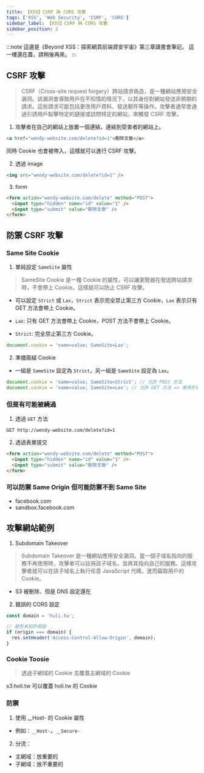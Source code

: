 ```yaml
---
title: 【XSS】CSRF 與 CORS 攻擊
tags: ['XSS', 'Web Security', 'CSRF', 'CORS']
sidebar_label: 【XSS】CSRF 與 CORS 攻擊
sidebar_position: 2
---
```


:::note
這邊是《Beyond XSS：探索網頁前端資安宇宙》第三章讀書會筆記。
這一樓還在蓋，請稍後再來。
:::

## CSRF 攻擊

> CSRF（Cross-site request forgery）跨站請求偽造，是一種網站應用安全漏洞。該漏洞會導致用戶在不知情的情況下，以其身份對網站發送非預期的請求。這些請求可能包括更改用戶資料、發送郵件等操作。攻擊者通常會通過引誘用戶點擊特定的鏈接或訪問特定的網站，來觸發 CSRF 攻擊。

1. 攻擊者在自己的網站上放置一個連結，連結到受害者的網站上。

```html
<a href="wendy-website.com/delete?id=1">刪除文章</a>
```

同時 Cookie 也會被帶入，這樣就可以進行 CSRF 攻擊。

2. 透過 image

```html
<img src="wendy-website.com/delete?id=1" />
```

3. form

```html
<form action="wendy-website.com/delete" method="POST">
  <input type="hidden" name="id" value="1" />
  <input type="submit" value="刪除文章" />
</form>
```

## 防禦 CSRF 攻擊

### Same Site Cookie

1. 單純設定 `SameSite` 屬性

> SameSite Cookie 是一種 Cookie 的屬性，可以讓瀏覽器在發送跨站請求時，不會帶上 Cookie。這樣就可以防止 CSRF 攻擊。

- 可以設定 `Strict` 或 `Lax`，`Strict` 表示完全禁止第三方 Cookie，`Lax` 表示只有 GET 方法會帶上 Cookie。

- `Lax`: 只有 GET 方法會帶上 Cookie，POST 方法不會帶上 Cookie。
- `Strict`: 完全禁止第三方 Cookie。

```javascript
document.cookie = 'name=value; SameSite=Lax';
```

2. 準備兩組 Cookie

- 一組是 `SameSite` 設定為 `Strict`，另一組是 `SameSite` 設定為 `Lax`。

```javascript
document.cookie = 'name=value; SameSite=Strict'; // 允許 POSt 方法
document.cookie = 'name=value; SameSite=Lax'; // 允許 GET 方法 => 應用於需要使用者體驗的場景
```

### 但是有可能被繞過

1. 透過 `GET` 方法

```plaintext
GET http://wendy-website.com/delete?id=1
```

2. 透過表單提交

```html
<form action="wendy-website.com/delete" method="POST">
  <input type="hidden" name="id" value="1" />
  <input type="submit" value="刪除文章" />
</form>
```

### 可以防禦 Same Origin 但可能防禦不到 Same Site

- facebook.com
- sandbox.facebook.com

## 攻擊網站範例

1. Subdomain Takeover

> Subdomain Takeover 是一種網站應用安全漏洞。當一個子域名指向的服務不再使用時，攻擊者可以註冊該子域名，並將其指向自己的服務。這樣攻擊者就可以在該子域名上執行任意 JavaScript 代碼，進而竊取用戶的 Cookie。

- S3 被刪除、但是 DNS 設定還在

2. 錯誤的 CORS 設定

```javascript
const domain = 'huli.tw';

// 避免未知的假設
if (origin === domain) {
  res.setHeader('Access-Control-Allow-Origin', domain);
}
```

### Cookie Toosie

> 透過子網域的 Cookie 去覆蓋主網域的 Cookie

s3.holi.tw 可以覆蓋 holi.tw 的 Cookie

### 防禦

1. 使用 \_\_Host- 的 Cookie 屬性

- 例如：`__Host-`，`__Secure-`

2. 分流：

- 主網域：放重要的
- 子網域：放不重要的
